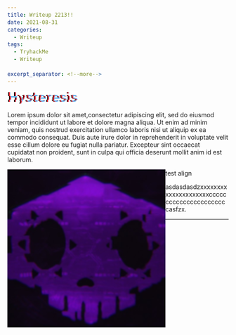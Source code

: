 ```yaml
---
title: Writeup 2213!!
date: 2021-08-31
categories:
  - Writeup
tags:
  - TryhackMe
  - Writeup

excerpt_separator: <!--more-->
---
```



<p><img src="/assets/images/Hysteresis.png" alt="" /></p>

<p>Lorem ipsum dolor sit amet,consectetur adipiscing elit, sed do eiusmod tempor incididunt ut labore et dolore magna aliqua. Ut enim ad minim veniam, quis nostrud exercitation ullamco laboris nisi ut aliquip ex ea commodo consequat. Duis aute irure dolor in reprehenderit in voluptate velit esse cillum dolore eu fugiat nulla pariatur. Excepteur sint occaecat cupidatat non proident, sunt in culpa qui officia deserunt mollit anim id est laborum.</p>


<!--more-->

<p> test align<img src="/assets/images/sombra.png" align="left" alt="" /></p>

<p>asdasdasdzxxxxxxxxxxxxxxxxxxxxxcccccccccccccccccccccccasfzx.</p>

---

